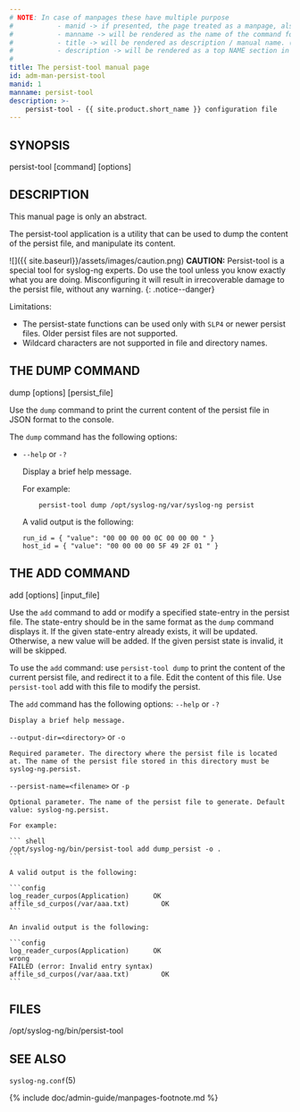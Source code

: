 ```yaml
---
# NOTE: In case of manpages these have multiple purpose
#           - manid -> if presented, the page treated as a manpage, also represents the section number of the command in the manpage
#           - manname -> will be rendered as the name of the command followed by manid as the section number in the manpage
#           - title -> will be rendered as description / manual name. (the .TH macro’s 4th argument (the “manual name”).
#           - description -> will be rendered as a top NAME section in the manpage
#
title: The persist-tool manual page
id: adm-man-persist-tool
manid: 1
manname: persist-tool
description: >-
    persist-tool - {{ site.product.short_name }} configuration file
---
```


## SYNOPSIS

persist-tool [command] [options]

## DESCRIPTION

This manual page is only an abstract.

The persist-tool application is a utility that can be used to dump the content of the persist file, and manipulate its content.

![]({{ site.baseurl}}/assets/images/caution.png)
**CAUTION:** Persist-tool is a special tool for syslog-ng experts. Do use the tool unless you know exactly what you are doing. Misconfiguring it will result in irrecoverable damage to the persist file, without any warning.
{: .notice--danger}

Limitations:
* The persist-state functions can be used only with `SLP4` or newer persist files. Older persist files are not supported.
* Wildcard characters are not supported in file and directory names.

## THE DUMP COMMAND

dump [options] [persist_file]

Use the `dump` command to print the current content of the persist file in JSON format to the console.

The `dump` command has the following options:
* `--help` or `-?`

    Display a brief help message.

    For example:

    ```config
        persist-tool dump /opt/syslog-ng/var/syslog-ng persist
    ```

    A valid output is the following:

    ```config
    run_id = { "value": "00 00 00 00 0C 00 00 00 " }
    host_id = { "value": "00 00 00 00 5F 49 2F 01 " }
    ```

## THE ADD COMMAND

add [options] [input_file]

Use the `add` command to add or modify a specified state-entry in the persist file. The state-entry should be in the same format as the `dump` command displays it. If the given state-entry already exists, it will be updated. Otherwise, a new value will be added. If the given persist state is invalid, it will be skipped.

To use the `add` command: use `persist-tool dump` to print the content of the current persist file, and redirect it to a file. Edit the content of this file. Use `persist-tool` add with this file to modify the persist.

The `add` command has the following options:
`--help` or `-?`

    Display a brief help message.
`--output-dir=<directory>` or `-o`

    Required parameter. The directory where the persist file is located at. The name of the persist file stored in this directory must be syslog-ng.persist.
`--persist-name=<filename>` or `-p`

    Optional parameter. The name of the persist file to generate. Default value: syslog-ng.persist.

    For example:

    ``` shell
    /opt/syslog-ng/bin/persist-tool add dump_persist -o .
    ```

    A valid output is the following:

    ```config
    log_reader_curpos(Application)      OK
    affile_sd_curpos(/var/aaa.txt)        OK
    ```

    An invalid output is the following:

    ```config
    log_reader_curpos(Application)      OK
    wrong
    FAILED (error: Invalid entry syntax)
    affile_sd_curpos(/var/aaa.txt)        OK
    ```

## FILES

/opt/syslog-ng/bin/persist-tool

## SEE ALSO

`syslog-ng.conf`(5)

{% include doc/admin-guide/manpages-footnote.md %}